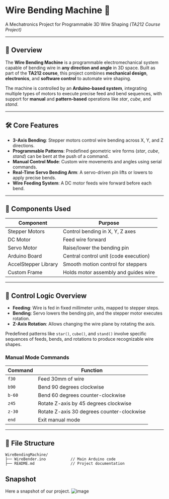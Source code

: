 # Wire Bending Machine 🤖

A Mechatronics Project for Programmable 3D Wire Shaping
*(TA212 Course Project)*

---

## 📌 Overview

The **Wire Bending Machine** is a programmable electromechanical system capable of bending wire in **any direction and angle** in 3D space. Built as part of the **TA212 course**, this project combines **mechanical design**, **electronics**, and **software control** to automate wire shaping.

The machine is controlled by an **Arduino-based system**, integrating multiple types of motors to execute precise feed and bend sequences, with support for **manual** and **pattern-based** operations like *star*, *cube*, and *stand*.

---

## 🛠️ Core Features

* **3-Axis Bending**: Stepper motors control wire bending across X, Y, and Z directions.
* **Programmable Patterns**: Predefined geometric wire forms (*star*, *cube*, *stand*) can be bent at the push of a command.
* **Manual Control Mode**: Custom wire movements and angles using serial commands.
* **Real-Time Servo Bending Arm**: A servo-driven pin lifts or lowers to apply precise bends.
* **Wire Feeding System**: A DC motor feeds wire forward before each bend.

---

## 🧩 Components Used

| Component            | Purpose                               |
| -------------------- | ------------------------------------- |
| Stepper Motors       | Control bending in X, Y, Z axes       |
| DC Motor             | Feed wire forward                     |
| Servo Motor          | Raise/lower the bending pin           |
| Arduino Board        | Central control unit (code execution) |
| AccelStepper Library | Smooth motion control for steppers    |
| Custom Frame         | Holds motor assembly and guides wire  |

---

## 🧠 Control Logic Overview

* **Feeding**: Wire is fed in fixed millimeter units, mapped to stepper steps.
* **Bending**: Servo lowers the bending pin, and the stepper motor executes rotation.
* **Z-Axis Rotation**: Allows changing the wire plane by rotating the axis.

Predefined patterns like `star()`, `cube()`, and `stand()` involve specific sequences of feeds, bends, and rotations to produce recognizable wire shapes.

### Manual Mode Commands

| Command | Function                                   |
| ------- | ------------------------------------------ |
| `f30`   | Feed 30mm of wire                          |
| `b90`   | Bend 90 degrees clockwise                  |
| `b-60`  | Bend 60 degrees counter-clockwise          |
| `z45`   | Rotate Z-axis by 45 degrees clockwise      |
| `z-30`  | Rotate Z-axis 30 degrees counter-clockwise |
| `end`   | Exit manual mode                           |

---

## 📂 File Structure

```
WireBendingMachine/
├── WireBender.ino           // Main Arduino code
├── README.md                // Project documentation
```

## Snapshot
Here a snapshot of our project.
![image](https://github.com/user-attachments/assets/79b9f374-bafe-4695-b9f1-dfdd38ac4a76)
